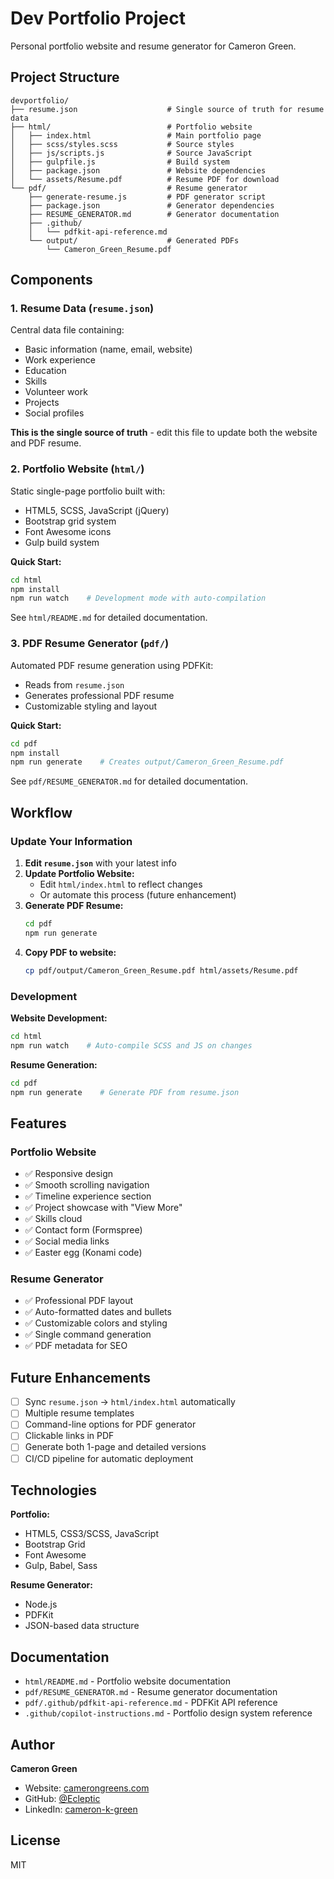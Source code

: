 # Dev Portfolio Project

Personal portfolio website and resume generator for Cameron Green.

## Project Structure

```
devportfolio/
├── resume.json                    # Single source of truth for resume data
├── html/                          # Portfolio website
│   ├── index.html                 # Main portfolio page
│   ├── scss/styles.scss           # Source styles
│   ├── js/scripts.js              # Source JavaScript
│   ├── gulpfile.js                # Build system
│   ├── package.json               # Website dependencies
│   └── assets/Resume.pdf          # Resume PDF for download
└── pdf/                           # Resume generator
    ├── generate-resume.js         # PDF generator script
    ├── package.json               # Generator dependencies
    ├── RESUME_GENERATOR.md        # Generator documentation
    ├── .github/
    │   └── pdfkit-api-reference.md
    └── output/                    # Generated PDFs
        └── Cameron_Green_Resume.pdf
```

## Components

### 1. Resume Data (`resume.json`)
Central data file containing:
- Basic information (name, email, website)
- Work experience
- Education
- Skills
- Volunteer work
- Projects
- Social profiles

**This is the single source of truth** - edit this file to update both the website and PDF resume.

### 2. Portfolio Website (`html/`)
Static single-page portfolio built with:
- HTML5, SCSS, JavaScript (jQuery)
- Bootstrap grid system
- Font Awesome icons
- Gulp build system

**Quick Start:**
```bash
cd html
npm install
npm run watch    # Development mode with auto-compilation
```

See `html/README.md` for detailed documentation.

### 3. PDF Resume Generator (`pdf/`)
Automated PDF resume generation using PDFKit:
- Reads from `resume.json`
- Generates professional PDF resume
- Customizable styling and layout

**Quick Start:**
```bash
cd pdf
npm install
npm run generate    # Creates output/Cameron_Green_Resume.pdf
```

See `pdf/RESUME_GENERATOR.md` for detailed documentation.

## Workflow

### Update Your Information

1. **Edit `resume.json`** with your latest info
2. **Update Portfolio Website:**
   - Edit `html/index.html` to reflect changes
   - Or automate this process (future enhancement)
3. **Generate PDF Resume:**
   ```bash
   cd pdf
   npm run generate
   ```
4. **Copy PDF to website:**
   ```bash
   cp pdf/output/Cameron_Green_Resume.pdf html/assets/Resume.pdf
   ```

### Development

**Website Development:**
```bash
cd html
npm run watch    # Auto-compile SCSS and JS on changes
```

**Resume Generation:**
```bash
cd pdf
npm run generate    # Generate PDF from resume.json
```

## Features

### Portfolio Website
- ✅ Responsive design
- ✅ Smooth scrolling navigation
- ✅ Timeline experience section
- ✅ Project showcase with "View More"
- ✅ Skills cloud
- ✅ Contact form (Formspree)
- ✅ Social media links
- ✅ Easter egg (Konami code)

### Resume Generator
- ✅ Professional PDF layout
- ✅ Auto-formatted dates and bullets
- ✅ Customizable colors and styling
- ✅ Single command generation
- ✅ PDF metadata for SEO

## Future Enhancements

- [ ] Sync `resume.json` → `html/index.html` automatically
- [ ] Multiple resume templates
- [ ] Command-line options for PDF generator
- [ ] Clickable links in PDF
- [ ] Generate both 1-page and detailed versions
- [ ] CI/CD pipeline for automatic deployment

## Technologies

**Portfolio:**
- HTML5, CSS3/SCSS, JavaScript
- Bootstrap Grid
- Font Awesome
- Gulp, Babel, Sass

**Resume Generator:**
- Node.js
- PDFKit
- JSON-based data structure

## Documentation

- `html/README.md` - Portfolio website documentation
- `pdf/RESUME_GENERATOR.md` - Resume generator documentation
- `pdf/.github/pdfkit-api-reference.md` - PDFKit API reference
- `.github/copilot-instructions.md` - Portfolio design system reference

## Author

**Cameron Green**
- Website: [camerongreens.com](https://camerongreens.com)
- GitHub: [@Ecleptic](https://github.com/Ecleptic)
- LinkedIn: [cameron-k-green](https://www.linkedin.com/in/cameron-k-green/)

## License

MIT
